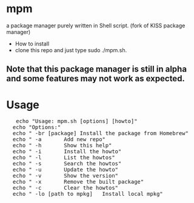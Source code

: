 # mpm
a package manager purely written in Shell script. (fork of KISS package manager)

* How to install
 * clone this repo and just type sudo ./mpm.sh.

## Note that this package manager is still in alpha and some features may not work as expected. ##
# Usage #

<pre>   echo "Usage: mpm.sh [options] [howto]"
  echo "Options:"
  echo " -br [package] Install the package from Homebrew"
  echo " -a       Add new repo"
  echo " -h       Show this help"
  echo " -i       Install the howto"
  echo " -l       List the howtos"
  echo " -s       Search the howtos"
  echo " -u       Update the howto"
  echo " -v       Show the version"
  echo " -x       Remove the built package"
  echo " -c       Clear the howtos"
  echo " -lo [path to mpkg]   Install local mpkg" </pre>
